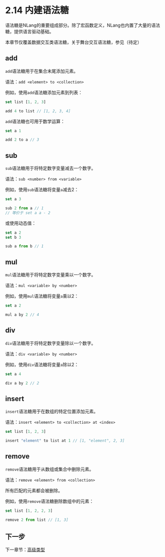 # 2.14 内建语法糖

语法糖是NLang的重要组成部分。除了宏函数定义，NLang也内置了大量的语法糖，提供语言驱动基础。

本章节仅覆盖数据交互类语法糖，关于舞台交互语法糖，参见（待定）

## add

`add`语法糖用于在集合末尾添加元素。

语法：`add <element> to <collection>`

例如，使用`add`语法糖添加元素到列表：  
```javascript
set list [1, 2, 3]

add 4 to list // [1, 2, 3, 4]
```

`add`语法糖也可用于数学运算：  
```javascript
set a 1

add 2 to a // 3
```

## sub

`sub`语法糖用于将特定数字变量减去一个数字。

语法：`sub <number> from <variable>`

例如，使用`sub`语法糖将变量`a`减去2：  
```javascript
set a 3

sub 2 from a // 1
// 等价于 set a a - 2
```

或使用动态值：  
```javascript
set a 2
set b 3

sub a from b // 1
```

## mul

`mul`语法糖用于将特定数字变量乘以一个数字。

语法：`mul <variable> by <number>`

例如，使用`mul`语法糖将变量`a`乘以2：  
```javascript
set a 2

mul a by 2 // 4
```

## div

`div`语法糖用于将特定数字变量除以一个数字。

语法：`div <variable> by <number>`

例如，使用`div`语法糖将变量`a`除以2：  
```javascript
set a 4

div a by 2 // 2
```

## insert

`insert`语法糖用于在数组的特定位置添加元素。

语法：`insert <element> to <collection> at <index>`

```javascript
set list [1, 2, 3]

insert "element" to list at 1 // [1, "element", 2, 3]
```

## remove

`remove`语法糖用于从数组或集合中删除元素。

语法：`remove <element> from <collection>`

所有匹配的元素都会被删除。

例如，使用`remove`语法糖删除数组中的元素：  
```javascript
set list [1, 2, 2, 3]

remove 2 from list // [1, 3]
```

## 下一步

下一章节：[高级类型](./15.%20高级类型.md)
